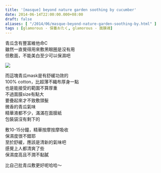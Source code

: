 ```yaml
---
title: '[masque] beyond nature garden soothing by cucumber'
date: 2014-06-14T22:00:00.000+08:00
draft: false
aliases: [ "/2014/06/masque-beyond-nature-garden-soothing-by.html" ]
tags : [glamorous - 保養おたく, glamorous - 面膜魂]
---
```


青瓜含有豐富維他命C  
雖然一直覺得用來敷黑眼圈是沒有用  
但敷面，不能美白至少可以保濕吧  

![](/images/beyondcucumber.jpg)

而這塊青瓜mask是有舒緩功效的  
100% cotton，比超薄不織布厚身一點  
也是能接受的範圍不算厚重  
不過面膜size有點大  
要疊起來才不致敷頭髮  
微香的青瓜氣味  
精華液都不少，滿滿在面膜紙  
包裝袋沒有剩下的  
  
敷10-15分鐘，精華按摩按摩吸收  
保濕度很不錯耶  
至於舒緩，應該是清新的氣味吧  
感覺上人都清爽了些  
保濕度高且不潤不黏膩  
  
比自己批青瓜敷更好呢哈哈～

